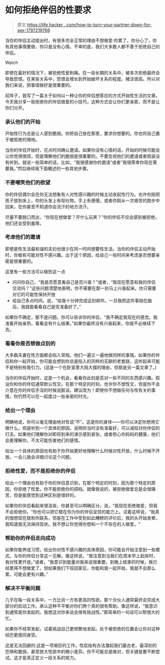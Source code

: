 # 如何拒绝伴侣的性要求

> 原文:[https://life hacker . com/how-to-turn-your-partner-down-for-sex-1797219766](https://lifehacker.com/how-to-turn-your-partner-down-for-sex-1797219766)

当你的伴侣主动提出时，有很多完全正常的理由不想做爱:你累了，你分心了，你有其他事情要做，你只是没有心情。不幸的是，我们大多数人都不善于拒绝自己的伴侣。

Watch

即使在最好的情况下，被拒绝性爱刺痛。在一段长期的关系中，被多次拒绝最终会导致怨恨。在某些关系中，怨恨会增长到开始破坏关系的程度。赌注很高。所以对我们来说，把事情做好是很重要的。

前阵子，我写了一篇关于如何以一种让你的伴侣想答应的方式开始性生活的文章。今天我分享一些拒绝你的伴侣做爱的小技巧，这种方式会让你们更亲密，而不是让你们分开。

### 承认他们的开始

开始性行为总是让人感到脆弱。你把自己放在那里，要求你想要的。你也将自己置于被拒绝的境地。

当你的伴侣开始时，花点时间确认邀请。如果你没有心情的话，开始的时候可能会让你觉得很烦，但是理解他们的脆弱是很重要的。不要忽视他们的邀请或者假装没有听到。就说一些简单的话，比如，“我很感谢你的邀请”或者“我很荣幸你现在需要我。”然后继续我下面概述的一些其他步骤。

### 不要嘲笑他们的欲望

你的伴侣偶尔会在你无法想象有人对性感兴趣的时候主动发起性行为。也许你刚把孩子放到床上，你的头发上有呕吐物，手上有便便。或者你刚从一次艰苦的跑步中回来，在你甚至不知道你会流汗的地方流汗。

尽量不要脱口而出，“你现在想做爱？开什么玩笑？”你的伴侣不仅会感到被拒绝，他们还会受到羞辱。

### 考虑他们的邀请

即使是性生活最和谐的夫妇也很少在同一时间想要性生活。当你的伴侣主动开始时，你极有可能对性不感兴趣。出于这个原因，给自己一些时间来考虑是否想要亲密是很重要的。

这里有一些方法可以做到这一点

*   问问你自己，“我是否愿意看自己是否兴奋？”或者，“我现在愿意和我的伴侣交流吗？”这些问题清楚地表明，你不需要在那一刻马上兴奋起来。你只需要对它的可能性保持开放
*   给自己多点时间。说，“给我十分钟完成这封邮件。一旦我把这件事抛在脑后，我就能看看自己是否准备好了。”

如果你不确定，那不是问题。你可以告诉你的伴侣，“我不确定我现在的感觉。我准备开始亲热，看看会有什么结果。”如果你最终没有兴奋起来，你就不必继续下去。

### 看看你是否想做点别的

大多数夫妻在性方面都会陷入常规。他们一遍又一遍地做同样的事情。如果你的伴侣和你一起开始，你可能会想到你总是陷入的同样的无聊的老套路，这听起来可能不是特别有吸引力。(这是一个在卧室里大摇大摆的理由，但那是另一篇文章了。)

当你的伴侣开始时，这是一个机会，看看你此刻是否对一些不同的东西感兴趣。假设你和你的伴侣通常默认性交。在那个特定的时刻，也许你不想性交，但是你不会介意在你的伴侣手淫的时候说脏话。建议改为！即使你不想做任何与性有关的事情，你仍然可以在一起度过一些亲密的时光。

### 给出一个理由

明确地说，你可以毫无理由地对性说“不”。这是你的身体——你可以决定你想用它做什么。但是听到一个具体的原因，说明你当时没有准备好，可以减轻对你伴侣的打击。如果他们理解你对即将到来的演示感到紧张，或者担心你妈妈的健康，他们会更理解你，不太可能伤害他们的感情。

给出一个具体的原因也有助于你开始更好地理解什么时候对性开放，什么时候不开放。一会儿我会详细讨论这个问题。

### 拒绝性爱，而不是拒绝你的伴侣

给出一个理由也有助于你的伴侣意识到，在那个特定的时刻，因为那个特定的原因，你拒绝了性爱。你不能拒绝你的搭档。就像我说的，被拒绝做爱总是会很痛苦，但是能感觉到这种区别是很好的。

如果你的伴侣看起来很沮丧，你甚至可以明确区分。说，“我现在拒绝做爱，但我不会拒绝你。“你也可以把它框在你为你的伴侣呈现的能力上。试着这样说，“我真的很想现在就和你联系，但是在工作中受到如此糟糕的评价后，我的头开始发晕，我知道我无法保持现状。我不想让你觉得你想和一个不存在的人做爱。"

### 帮助你的伴侣走向成功

如果你能养成习惯，给出你对性不感兴趣的具体原因，你可能会开始注意到一些模式。与你的伴侣分享这一见解。像这样说，“我注意到当我们在周末早上起床时，我对性更开放。”或者，“我意识到能量对我来说很重要。到晚上结束的时候，我已经累得不想做爱了。但如果我们下班回家后，你能和我一起开始，我就不会那么累，可能会更有兴趣。”

### 解决不平衡问题

几乎在每一段关系中，一方比另一方有更高的性欲。那个合伙人通常最终会完成大部分的启动工作。承认这种不平衡对你们两个真的很有帮助。像这样说，“我意识到通常是你发起的。我想这对你来说会很有挑战性。”那简单的一句话可以帮很大的忙。

如果你不经常发起，试着挑战自己更频繁地发起。处于被拒绝的位置会让你对这种经历更感同身受。

这是无法回避的:这是一项艰巨的工作。性启始有办法激起我们最古老、最深刻的恐惧和脆弱，甚至放大性欲中的微小差异。你不可能总是做对，但关键是要不断尝试。这才是真正定义一段关系的努力。
